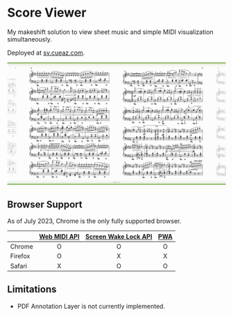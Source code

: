 # Score Viewer

My makeshift solution to view sheet music and simple MIDI visualization simultaneously.

Deployed at [sv.cueaz.com](https://sv.cueaz.com).

![Preview Image](preview.gif)

## Browser Support

As of July 2023, Chrome is the only fully supported browser.

|         | [Web MIDI API](https://developer.mozilla.org/en-US/docs/Web/API/Web_MIDI_API) | [Screen Wake Lock API](https://developer.mozilla.org/en-US/docs/Web/API/Screen_Wake_Lock_API) | [PWA](https://developer.mozilla.org/en-US/docs/Web/Progressive_web_apps) |
| ------- | :---------------------------------------------------------------------------: | :-------------------------------------------------------------------------------------------: | :----------------------------------------------------------------------: |
| Chrome  |                                       O                                       |                                               O                                               |                                    O                                     |
| Firefox |                                       O                                       |                                               X                                               |                                    X                                     |
| Safari  |                                       X                                       |                                               O                                               |                                    O                                     |

## Limitations

- PDF Annotation Layer is not currently implemented.
